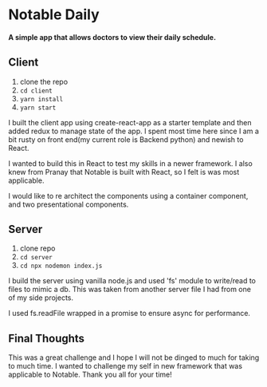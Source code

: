 # Notable Daily
#### A simple app that allows doctors to view their daily schedule. 



## Client
1. clone the repo
2. `cd client`
3. `yarn install`
4. `yarn start`

I built the client app using create-react-app as a starter template and then
added redux to manage state of the app. I spent most time here since I am a
bit rusty on front end(my current role is Backend python) and newish to React.

I wanted to build this in React to test my skills in a newer framework. 
I also knew from Pranay that Notable is built with React, so I felt is was
most applicable. 

I would like to re architect the components using a container component, and 
two presentational components.

## Server
1. clone repo
2. `cd server`
3. `cd npx nodemon index.js`

I build the server using vanilla node.js and used 'fs' module to write/read to
files to mimic a db. This was taken from another server file I had from one of
my side projects.

I used fs.readFile wrapped in a promise to ensure async
for performance.

## Final Thoughts
This was a great challenge and I hope I will not be dinged to much for taking to much time. I
wanted to challenge my self in new framework that was applicable to Notable.
Thank you all for your time! 

